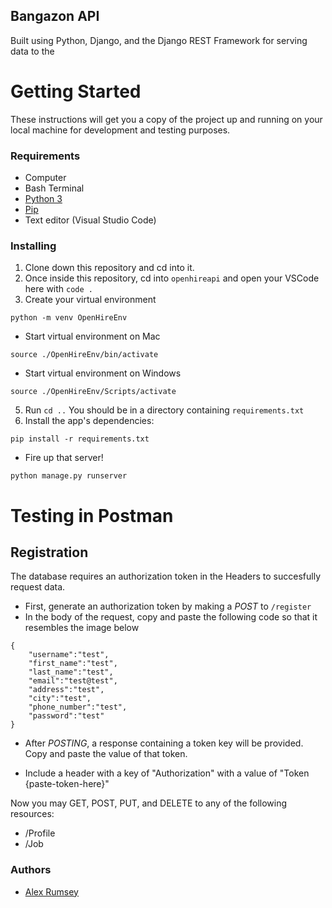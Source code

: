 ## Bangazon API

Built using Python, Django, and the Django REST Framework for serving data to the

# Getting Started

These instructions will get you a copy of the project up and running on your local machine for development and testing purposes.

### Requirements

* Computer
* Bash Terminal
* [Python 3](https://www.python.org/downloads/)
* [Pip](https://pip.pypa.io/en/stable/installing/)
* Text editor (Visual Studio Code)

### Installing

1. Clone down this repository and cd into it.
2. Once inside this repository, cd into `openhireapi` and open your VSCode here with
`code .`
1. Create your virtual environment
```
python -m venv OpenHireEnv
```
* Start virtual environment on Mac
```
source ./OpenHireEnv/bin/activate
```
* Start virtual environment on Windows
```
source ./OpenHireEnv/Scripts/activate
```
5. Run `cd ..` You should be in a directory containing `requirements.txt`
6. Install the app's dependencies:
```
pip install -r requirements.txt
```

* Fire up that server!
```
python manage.py runserver
```

# Testing in Postman

## Registration
The database requires an authorization token in the Headers to succesfully request data.
* First, generate an authorization token by making a *POST* to `/register`
* In the body of the request, copy and paste the following code so that it resembles the image below
```
{
	"username":"test",
	"first_name":"test",
	"last_name":"test",
	"email":"test@test",
	"address":"test",
	"city":"test",
	"phone_number":"test",
	"password":"test"
}
```

* After *POSTING*, a response containing a token key will be provided. Copy and paste the value of that token.

* Include a header with a key of "Authorization" with a value of "Token {paste-token-here}"

Now you may GET, POST, PUT, and DELETE to any of the following resources:
* /Profile
* /Job

### Authors

* [Alex Rumsey](https://www.linkedin.com/in/arumsey/)